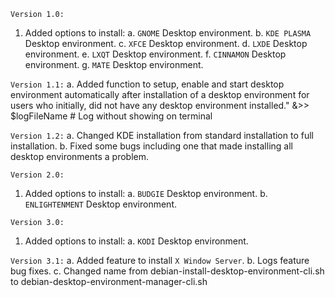 
`Version 1.0:`
  1. Added options to install:
        a. `GNOME` Desktop environment.
        b. `KDE PLASMA` Desktop environment.
        c. `XFCE` Desktop environment.
        d. `LXDE` Desktop environment.
        e. `LXQT` Desktop environment.
        f. `CINNAMON` Desktop environment.
        g. `MATE` Desktop environment.

`Version 1.1:`
        a. Added function to setup, enable and start desktop environment automatically after installation of a desktop environment   for users who initially, did not have any desktop environment installed."  &>> $logFileName # Log without showing on terminal

`Version 1.2:`
        a. Changed KDE installation from standard installation to full installation.
        b. Fixed some bugs including one that made installing all desktop environments a problem.

`Version 2.0:`
  1. Added options to install:
        a. `BUDGIE` Desktop environment.
        b. `ENLIGHTENMENT` Desktop environment.

`Version 3.0:`
  1. Added options to install:
        a. `KODI` Desktop environment.

`Version 3.1:`
        a. Added feature to install `X Window Server`.
        b. Logs feature bug fixes.
        c. Changed name from debian-install-desktop-environment-cli.sh to debian-desktop-environment-manager-cli.sh
